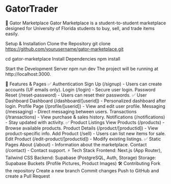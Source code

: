 # GatorTrader

🐊 Gator Marketplace
Gator Marketplace is a student-to-student marketplace designed for University of Florida students to buy, sell, and trade items easily.

 Setup & Installation
 Clone the Repository
git clone https://github.com/yourusername/gator-marketplace.git

cd gator-marketplace
 Install Dependencies
npm install

 Start the Development Server
npm run dev
The project will be running at http://localhost:3000.

📌 Features & Pages
✅ Authentication
Sign Up (/signup) - Users can create accounts (UF emails only).
Login (/login) - Secure user login.
Password Reset (/reset-password) - Users can reset their passwords.
✅ User Dashboard
Dashboard (/dashboard/[userid]) - Personalized dashboard after login.
Profile Page (/profile/[userid]) - View and edit user profile.
Messaging (/messaging) - Direct messaging between users.
Transactions (/transactions) - View purchase & sales history.
Notifications (/notifications) - Stay updated with activity.
✅ Product Listings
View Products (/products) - Browse available products.
Product Details (/product/[productid]) - View product-specific info.
Add Product (/sell) - Users can list new items for sale.
Edit Product (/edit-product/[productid]) - Modify existing listings.
✅ Static Pages
About (/about) - Information about the marketplace.
Contact (/contact) - Contact support.
⚡ Tech Stack
Frontend: Next.js (App Router), Tailwind CSS
Backend: Supabase (PostgreSQL, Auth, Storage)
Storage: Supabase Buckets (Profile Pictures, Product Images)
🛠️ Contributing
Fork the repository
Create a new branch
Commit changes
Push to GitHub and create a Pull Request
